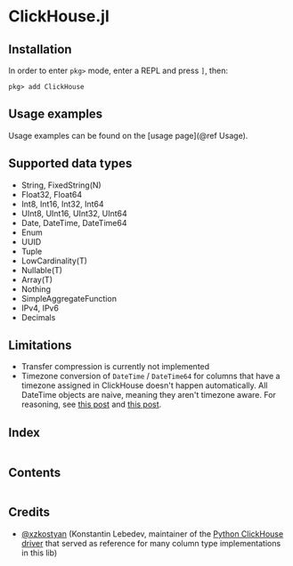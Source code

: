 # ClickHouse.jl

## Installation

In order to enter `pkg>` mode, enter a REPL and press `]`, then:
```julia-repl
pkg> add ClickHouse
```

## Usage examples

Usage examples can be found on the [usage page](@ref Usage).

## Supported data types

- String, FixedString(N)
- Float32, Float64
- Int8, Int16, Int32, Int64
- UInt8, UInt16, UInt32, UInt64
- Date, DateTime, DateTime64
- Enum
- UUID
- Tuple
- LowCardinality(T)
- Nullable(T)
- Array(T)
- Nothing
- SimpleAggregateFunction
- IPv4, IPv6
- Decimals

## Limitations

- Transfer compression is currently not implemented
- Timezone conversion of `DateTime` / `DateTime64` for columns that have a
  timezone assigned in ClickHouse doesn't happen automatically. All DateTime
  objects are naive, meaning they aren't timezone aware. For reasoning, see
  [this post](https://github.com/JuliaDatabases/ClickHouse.jl/pull/21) and
  [this post](https://github.com/JuliaDatabases/ClickHouse.jl/issues/7#issuecomment-683311706).

## Index

```@index
```

## Contents

```@contents
```

## Credits

- [@xzkostyan](https://github.com/xzkostyan)
  (Konstantin Lebedev, maintainer of the
  [Python ClickHouse driver](https://github.com/mymarilyn/clickhouse-driver)
  that served as reference for many column type implementations in this lib)